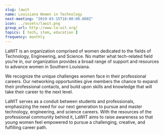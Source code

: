 ```yaml
---
slug: lawit
name: Louisiana Women in Technology
next-meeting: "2019-03-15T18:00:00.000Z"
icon: ../assets/lawit.png
group_url: http://www.la-wit.org/
topics: [ tech, stem, education ]
frequency: monthly
---
```


LaWIT is an organization comprised of women dedicated to the fields of Technology, Engineering, and Science. No matter what tech-related field you’re in, our organization provides a broad range of support and resources to advance women in Southern Louisiana.

We recognize the unique challenges women face in their professional careers. Our networking opportunities give members the chance to expand their professional contacts, and build upon skills and knowledge that will take their career to the next level.

LaWIT serves as a conduit between students and professionals, emphasizing the need for our next generation to pursue and master technology, engineering, and science careers. With the resources of the professional community behind it, LaWIT aims to raise awareness so that young women feel empowered to pursue a challenging, creative, and fulfilling career path.